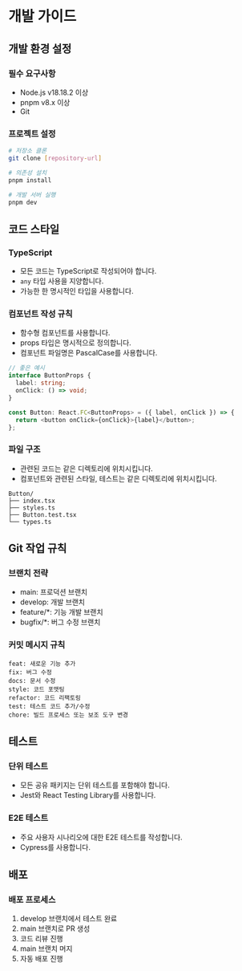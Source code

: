 # 개발 가이드

## 개발 환경 설정

### 필수 요구사항
- Node.js v18.18.2 이상
- pnpm v8.x 이상
- Git

### 프로젝트 설정
```bash
# 저장소 클론
git clone [repository-url]

# 의존성 설치
pnpm install

# 개발 서버 실행
pnpm dev
```

## 코드 스타일

### TypeScript
- 모든 코드는 TypeScript로 작성되어야 합니다.
- `any` 타입 사용을 지양합니다.
- 가능한 한 명시적인 타입을 사용합니다.

### 컴포넌트 작성 규칙
- 함수형 컴포넌트를 사용합니다.
- props 타입은 명시적으로 정의합니다.
- 컴포넌트 파일명은 PascalCase를 사용합니다.

```typescript
// 좋은 예시
interface ButtonProps {
  label: string;
  onClick: () => void;
}

const Button: React.FC<ButtonProps> = ({ label, onClick }) => {
  return <button onClick={onClick}>{label}</button>;
};
```

### 파일 구조
- 관련된 코드는 같은 디렉토리에 위치시킵니다.
- 컴포넌트와 관련된 스타일, 테스트는 같은 디렉토리에 위치시킵니다.

```
Button/
├── index.tsx
├── styles.ts
├── Button.test.tsx
└── types.ts
```

## Git 작업 규칙

### 브랜치 전략
- main: 프로덕션 브랜치
- develop: 개발 브랜치
- feature/*: 기능 개발 브랜치
- bugfix/*: 버그 수정 브랜치

### 커밋 메시지 규칙
```
feat: 새로운 기능 추가
fix: 버그 수정
docs: 문서 수정
style: 코드 포맷팅
refactor: 코드 리팩토링
test: 테스트 코드 추가/수정
chore: 빌드 프로세스 또는 보조 도구 변경
```

## 테스트

### 단위 테스트
- 모든 공유 패키지는 단위 테스트를 포함해야 합니다.
- Jest와 React Testing Library를 사용합니다.

### E2E 테스트
- 주요 사용자 시나리오에 대한 E2E 테스트를 작성합니다.
- Cypress를 사용합니다.

## 배포

### 배포 프로세스
1. develop 브랜치에서 테스트 완료
2. main 브랜치로 PR 생성
3. 코드 리뷰 진행
4. main 브랜치 머지
5. 자동 배포 진행 